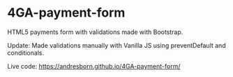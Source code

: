 # 4GA-payment-form

HTML5 payments form with validations made with Bootstrap.

Update:
Made validations manually with Vanilla JS using preventDefault and conditionals.

Live code:
https://andresborn.github.io/4GA-payment-form/

